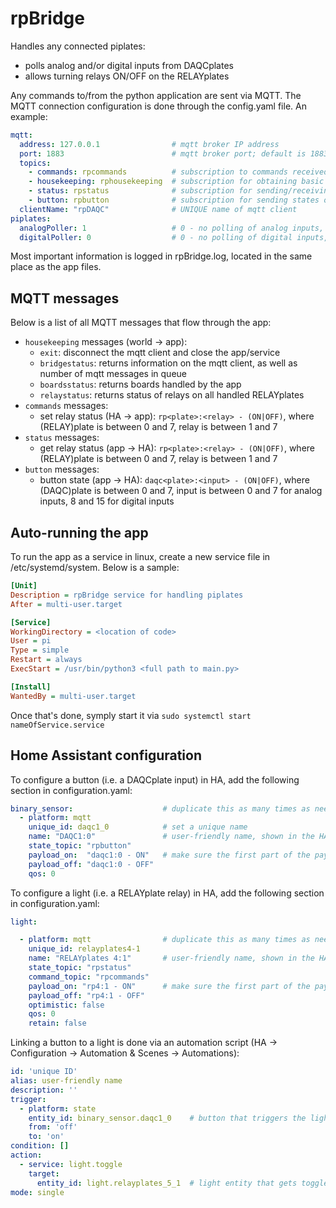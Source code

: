 # rpBridge
Handles any connected piplates:

- polls analog and/or digital inputs from DAQCplates
- allows turning relays ON/OFF on the RELAYplates

Any commands to/from the python application are sent via MQTT. The MQTT connection configuration is done through the config.yaml file. An example:

``` yaml
mqtt:
  address: 127.0.0.1                # mqtt broker IP address
  port: 1883                        # mqtt broker port; default is 1883
  topics:
    - commands: rpcommands          # subscription to commands received from HA
    - housekeeping: rphousekeeping  # subscription for obtaining basic information from the app
    - status: rpstatus              # subscription for sending/receiving status of relays on RELAYplates
    - button: rpbutton              # subscription for sending states of buttons connected to DAQCplates
  clientName: "rpDAQC"              # UNIQUE name of mqtt client
piplates:
  analogPoller: 1                   # 0 - no polling of analog inputs, 1 - poll analog inputs
  digitalPoller: 0                  # 0 - no polling of digital inputs, 1 - poll digital inputs
```

Most important information is logged in rpBridge.log, located in the same place as the app files.

## MQTT messages

Below is a list of all MQTT messages that flow through the app:

- `housekeeping` messages (world → app):
  - `exit`: disconnect the mqtt client and close the app/service
  - `bridgestatus`: returns information on the mqtt client, as well as number of mqtt messages in queue
  - `boardsstatus`: returns boards handled by the app
  - `relaystatus`: returns status of relays on all handled RELAYplates
- `commands` messages:
  - set relay status (HA → app): `rp<plate>:<relay> - (ON|OFF)`, where (RELAY)plate is between 0 and 7, relay is between 1 and 7
- `status` messages:
  - get relay status (app → HA): `rp<plate>:<relay> - (ON|OFF)`, where (RELAY)plate is between 0 and 7, relay is between 1 and 7
- `button` messages:
  - button state (app → HA): `daqc<plate>:<input> - (ON|OFF)`, where (DAQC)plate is between 0 and 7, input is between 0 and 7 for analog inputs, 8 and 15 for digital inputs

## Auto-running the app

To run the app as a service in linux, create a new service file in /etc/systemd/system. Below is a sample:

``` INI
[Unit]
Description = rpBridge service for handling piplates
After = multi-user.target

[Service]
WorkingDirectory = <location of code>
User = pi
Type = simple
Restart = always
ExecStart = /usr/bin/python3 <full path to main.py>

[Install]
WantedBy = multi-user.target
```

Once that's done, symply start it via ```sudo systemctl start nameOfService.service```

## Home Assistant configuration

To configure a button (i.e. a DAQCplate input) in HA, add the following section in configuration.yaml:

``` yaml
binary_sensor:                    # duplicate this as many times as needed, for each button
  - platform: mqtt
    unique_id: daqc1_0            # set a unique name
    name: "DAQC1:0"               # user-friendly name, shown in the HA UI
    state_topic: "rpbutton"
    payload_on:  "daqc1:0 - ON"   # make sure the first part of the payload is consistent with the sensor name
    payload_off: "daqc1:0 - OFF"
    qos: 0
```

To configure a light (i.e. a RELAYplate relay) in HA, add the following section in configuration.yaml:

``` yaml
light:

  - platform: mqtt                # duplicate this as many times as needed, for each light
    unique_id: relayplates4-1
    name: "RELAYplates 4:1"       # user-friendly name, shown in the HA UI
    state_topic: "rpstatus"
    command_topic: "rpcommands"
    payload_on: "rp4:1 - ON"      # make sure the first part of the payload is consistent with the sensor name
    payload_off: "rp4:1 - OFF"
    optimistic: false
    qos: 0
    retain: false
```

Linking a button to a light is done via an automation script (HA → Configuration → Automation & Scenes → Automations):

``` yaml
id: 'unique ID'
alias: user-friendly name
description: ''
trigger:
  - platform: state
    entity_id: binary_sensor.daqc1_0    # button that triggers the light(s) toggle
    from: 'off'
    to: 'on'
condition: []
action:
  - service: light.toggle
    target:
      entity_id: light.relayplates_5_1  # light entity that gets toggled (multiple entities can be added)
mode: single
```

